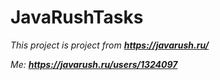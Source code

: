 # JavaRushTasks

_This project is project from **https://javarush.ru/**_

_Me: **https://javarush.ru/users/1324097**_